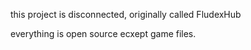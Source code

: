 this project is disconnected, originally called FludexHub

everything is open source ecxept game files.

